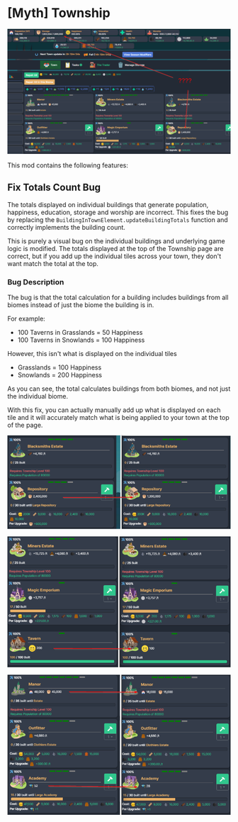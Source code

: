 # [Myth] Township

![Bug](images/question-mark.png)

This mod contains the following features:

## Fix Totals Count Bug

The totals displayed on individual buildings that generate population, happiness, education, storage and worship are incorrect. This fixes the bug by replacing the `BuildingInTownElement.updateBuildingTotals` function and correctly implements the building count.

This is purely a visual bug on the individual buildings and underlying game logic is modified. The totals displayed at the top of the Township page are correct, but if you add up the individual tiles across your town, they don't want match the total at the top.

### Bug Description

The bug is that the total calculation for a building includes buildings from all biomes instead of just the biome the building is in.

For example:

* 100 Taverns in Grasslands = 50 Happiness
* 100 Taverns in Snowlands = 100 Happiness

However, this isn't what is displayed on the individual tiles

* Grasslands = 100 Happiness
* Snowlands = 200 Happiness

As you can see, the total calculates buildings from both biomes, and not just the individual biome.

With this fix, you can actually manually add up what is displayed on each tile and it will accurately match what is being applied to your town at the top of the page.

![Storage](images/storage.png)

![Happiness](images/happiness.png)

![Population Education](images/population-education.png)
